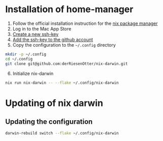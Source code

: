 # Installation of home-manager

1. Follow the official installation instruction for the [nix package manager](https://nixos.org/download/)
3. Log in to the Mac App Store
3. [Create a new ssh-key](https://docs.github.com/en/authentication/connecting-to-github-with-ssh/generating-a-new-ssh-key-and-adding-it-to-the-ssh-agent)
4. [Add the ssh-key to the github account](https://docs.github.com/en/authentication/connecting-to-github-with-ssh/adding-a-new-ssh-key-to-your-github-account)
5. Copy the configuration to the `~/.config` directory
```sh
mkdir -p ~/.config
cd ~/.config
git clone git@github.com:derRiesenOtter/nix-darwin.git
```
6. Initialize nix-darwin 
```sh 
nix run nix-darwin -- --flake ~/.config/nix-darwin
```

# Updating of nix darwin
## Updating the configuration
```sh
darwin-rebuild switch --flake ~/.config/nix-darwin
```

